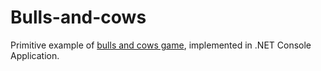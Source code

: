 # Bulls-and-cows
Primitive example of [bulls and cows game](https://en.wikipedia.org/wiki/Bulls_and_Cows "Bulls and Cows - Wiki"), implemented in .NET Console Application.
